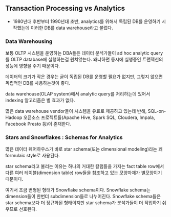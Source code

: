 ## Transaction Processing vs Analytics

- 1980년대 후반부터 1990년대 초반, analytics를 위해서 독립된 DB를 운영하기 시작했는데 이러한 DB를 data warehouse라고 불렀다.



### Data Warehousing

보통 OLTP 시스템을 운영하는 DBA들은 데이터 분석가들이 ad hoc analytic query를 OLTP database에 실행하는걸 원치않는다. 왜냐하면 동시에 실행중인 트랜젝션의 성능에 영향을 주기 때문이다.

데이터의 크기가 작은 경우는 굳이 독립된 DB를 운영할 필요가 없지만, 그렇지 않으면 독립적인 DB를 사용하는것이 좋다.

data warehouse(OLAP system)에서 analytic query를 처리하는데 있어서 indexing 알고리즘은 별 효과가 없다.

많은 data warehouse vendor들이 시스템을 유료로 제공하고 있는데 반해, SQL-on-Hadoop 오픈소스 프로젝트들(Apache Hive, Spark SQL, Cloudera, Impala, Facebook Presto 등)이 존재한다.



### Stars and Snowflakes : Schemas for Analytics

많은 데이터 웨어하우스가 바로 star schema(또는 dimensional modeling)라는 꽤 formulaic style로 사용된다.

star schema라고 불리는 이유는 하나의 거대한 칼럼들을 가지는 fact table row에서 다른 여러 테이블(dimension table) row들을 참조하고 있는 모양자체가 별모양이기 때문이다. 

여기서 조금 변형된 형태가 Snowflake schema이다. Snowflake schema는 dimension들이 한번더 subdimension들로 나누어진다. Snowflake schema들은 star schema보다 더 정규화된 형태이지만 star schema가 분석가들이 더 작업하기 쉬우므로 선호된다.
